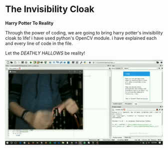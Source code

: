 # The Invisibility Cloak
 **Harry Potter To Reality**
 
 Through the power of coding, we are going to bring harry potter's invisibility cloak to life!
 i have used python's OpenCV module.
 i have explained each and every line of code in the file.
 
 Let the *DEATHLY HALLOWS* be reality!
 
 
 ![image of invisibility](https://github.com/imakshit/The-Invisibility-Cloak/blob/master/proof_of_invisibility.gif)
 

